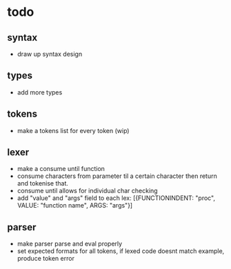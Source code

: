 # todo

## syntax
* draw up syntax design

## types
* add more types

## tokens
* make a tokens list for every token (wip)

## lexer
* make a consume until function
* consume characters from parameter til
a certain character then return and tokenise that.
* consume until allows for individual char checking
* add "value" and "args" field to each lex:
[{FUNCTIONINDENT: "proc", VALUE: "function name", ARGS: "args"}]

## parser
* make parser parse and eval properly
* set expected formats for all tokens, if lexed code doesnt match example, produce token error
